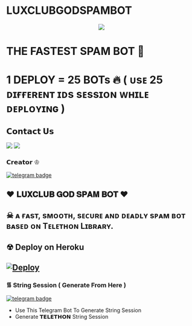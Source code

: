 # LUXCLUBGODSPAMBOT


<p align="center">
  <img src="https://telegra.ph/file/98d53cbd1cee536bb1eaa.jpg">
</p>

# THE FASTEST SPAM BOT 🤟
# 1 DEPLOY = 25 BOTs 🔥 ( ᴜsᴇ 25 ᴅɪғғᴇʀᴇɴᴛ ɪᴅs sᴇssɪᴏɴ ᴡʜɪʟᴇ ᴅᴇᴘʟᴏʏɪɴɢ )

## 𝗖𝗼𝗻𝘁𝗮𝗰𝘁 𝗨𝘀 
                          
<a href="https://t.me/luxclub_sergio"><img src="https://img.shields.io/badge/Join-SUPPORT%20GROUP-red.svg?logo=Telegram"></a>
<a href="https://t.me/bluebotarena"><img src="https://img.shields.io/badge/Join-OFFICIAL%20GROUP-red.svg?logo=Telegram"></a>


### 𝗖𝗿𝗲𝗮𝘁𝗼𝗿 ♔︎

[![telegram badge](https://img.shields.io/badge/RevilHunter-30302f?style=for-the-badge&logo=telegram)](https://t.me/RichRealm)

## ❤︎ 𝐋𝐔𝐗𝐂𝐋𝐔𝐁 𝐆𝐎𝐃 𝐒𝐏𝐀𝐌 𝐁𝐎𝐓 ❤︎
## ☠︎︎ ᴀ ғᴀsᴛ, sᴍᴏᴏᴛʜ, sᴇᴄᴜʀᴇ ᴀɴᴅ ᴅᴇᴀᴅʟʏ sᴘᴀᴍ ʙᴏᴛ ʙᴀsᴇᴅ ᴏɴ Tᴇʟᴇᴛʜᴏɴ Lɪʙʀᴀʀʏ.


## ☢︎︎ Deploy on Heroku 
[![Deploy](https://www.herokucdn.com/deploy/button.svg)](https://heroku.com/deploy?template=https://github.com/hustlerabhay/LUXCLUBGODSPAMBOT)
------------------------------------------------

###  ᯾ String Session ( Generate From Here )

[![telegram badge](https://img.shields.io/badge/RevilHunter-30302f?style=for-the-badge&logo=telegram)](https://t.me/StrinGENBlueBot)

  - Use This Telegram Bot To Generate String Session
  - Generate 𝗧𝗘𝗟𝗘𝗧𝗛𝗢𝗡 String Session






